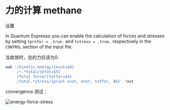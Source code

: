 
#  力的计算 methane
设置

In Quantum Espresso you can enable the calculation of forces and stresses by
setting `tprnfor = .true.` and `tstress = .true.` respectively in the
`CONTROL` section of the input file.

当收敛时，总的力应该为0.


```bash
awk '/kinetic-energy/{ecut=$4}
     /!.*total/{etot=$5}
     /Total force/{totfor=$4}
     /total.*stress/{print ecut, etot, totfor, $6}' *out
```

convergence 测试：

![energy-force-stress](image-1.png)

